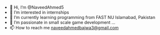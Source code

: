 - 👋 Hi, I’m @NaveedAhmed5
- 👀 I’m interested in internships
- 🌱 I’m currently learning programming from FAST NU Islamabad, Pakistan
- 💞 I’m passionate in small scale game development ...
- 📫 How to reach me naveedahmedbajwa3@gmail.com

<!---
NaveedAhmed5/NaveedAhmed5 is a ✨ special ✨ repository because its `README.md` (this file) appears on your GitHub profile.
You can click the Preview link to take a look at your changes.
--->
